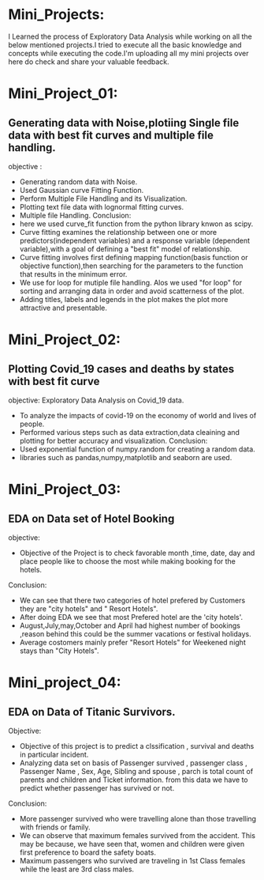 # Mini_Projects:
I Learned the process of Exploratory Data Analysis while working on all the below mentioned projects.I tried to execute all the basic knowledge and concepts while executing the code.I'm uploading all my mini projects over here do check and share your valuable feedback.

# Mini_Project_01:
## Generating data with Noise,plotiing Single file data with best fit curves and multiple file handling.
objective :
   - Generating random data with Noise.
   - Used Gaussian curve Fitting Function.
   - Perform Multiple File Handling and its Visualization.
   - Plotting text file data with lognormal fitting curves.
   - Multiple file Handling.
 Conclusion:
   - here we used curve_fit function from the python library knwon as scipy.
   - Curve fitting examines the relationship between one or more predictors(independent variables) and a response variable (dependent variable),with a goal of     defining a "best fit" model of relationship.
   - Curve fitting involves first defining mapping function(basis function or objective function),then searching for the parameters to the function that results in the minimum error.
   - We use for loop for mutiple file handling. Alos we used "for loop" for sorting and arranging data in order and avoid scatterness of the plot.
- Adding titles, labels and legends in the plot makes the plot more attractive and presentable.

# Mini_Project_02: 
## Plotting Covid_19 cases and deaths by states with best fit curve
objective: Exploratory Data Analysis on Covid_19 data.
  - To analyze the impacts of covid-19 on the economy of world and lives of people.
  - Performed various steps such as data extraction,data cleaining and plotting for better accuracy and visualization.
 Conclusion:
  - Used exponential function of numpy.random for creating a random data.
  -  libraries such as pandas,numpy,matplotlib and seaborn are used.

# Mini_Project_03:
## EDA on Data set of Hotel Booking
objective:
  - Objective of the Project is to check favorable month ,time, date, day and place people like to choose the
most while making booking for the hotels.

Conclusion:
  - We can see that there two categories of hotel prefered by Customers they are "city hotels" and " Resort Hotels".
  - After doing EDA we see that most Prefered hotel are the 'city hotels'.
  - August,July,may,October and April had highest number of bookings ,reason behind this could be the summer vacations or festival holidays.
  - Average costomers mainly prefer "Resort Hotels" for Weekened night stays than "City Hotels".
  
  # Mini_project_04:
  ## EDA on Data of Titanic Survivors.
  Objective:
   - Objective of this project is to predict a clssification , survival and deaths in particular incident.
   - Analyzing data set on basis of Passenger survived , passenger class , Passenger Name ,
Sex, Age, Sibling and spouse , parch is total count of parents and children and Ticket information. from
this data we have to predict whether passenger has survived or not.

Conclusion:
   - More passenger survived who were travelling alone than those travelling with friends or family.
   - We can observe that maximum females survived from the accident. This may be because, we have seen that, women and children were given first preference to board the safety boats.
   - Maximum passengers who survived are traveling in 1st Class females while the least are 3rd class males.

